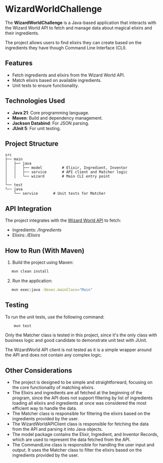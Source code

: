# WizardWorldChallenge

The **WizardWorldChallenge** is a Java-based application that interacts with the Wizard World API to fetch and manage data about magical elixirs and their ingredients.

The project allows users to find elixirs they can create based on the ingredients they have though Command Line Interface (CLI).


## Features
- Fetch ingredients and elixirs from the Wizard World API.
- Match elixirs based on available ingredients. 
- Unit tests to ensure functionality.

## Technologies Used
- **Java 21**: Core programming language.
- **Maven**: Build and dependency management.
- **Jackson Databind**: For JSON parsing.
- **JUnit 5**: For unit testing.

## Project Structure
```text
src
├── main
│   ├── java
│   │   ├── model         # Elixir, Ingredient, Inventor
│   │   ├── service       # API client and Matcher logic
│   │   └── wizard        # Main CLI entry point
│
└── test
└── java
    └── service       # Unit tests for Matcher
```

## API Integration
The project integrates with the [Wizard World API](https://wizard-world-api.herokuapp.com/swagger/index.html) to fetch:

- Ingredients: */Ingredients*
- Elixirs: */Elixirs*

## How to Run (With Maven)
1. Build the project using Maven:
 ```bash
    mvn clean install
 ```

2. Run the application:
 ```bash
    mvn exec:java -Dexec.mainClass="Main"
 ```

## Testing
To run the unit tests, use the following command:
```bash
    mvn test
```

Only the Matcher class is tested in this project, since it's the only class with business logic and good candidate to demonstrate unit test with JUnit.

The WizardWorld API client is not tested as it is a simple wrapper around the API and does not contain any complex logic.


## Other Considerations
- The project is designed to be simple and straightforward, focusing on the core functionality of matching elixirs.
- The Elixirs and ingredients are all fetched at the beginning of the program, since the API does not support filtering by list of ingredients loading all elixirs and ingredients at once was considered the most efficient way to handle the data.
- The Matcher class is responsible for filtering the elixirs based on the ingredients provided by the user.
- The WizardWorldAPIClient class is responsible for fetching the data from the API and parsing it into Java objects.
- The model package contains the Elixir, Ingredient, and Inventor Records, which are used to represent the data fetched from the API.
- The CommandLine class is responsible for handling the user input and output. It uses the Matcher class to filter the elixirs based on the ingredients provided by the user.



    
   
